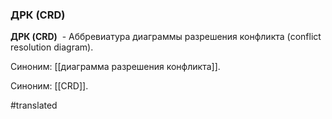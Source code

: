 ### ДРК (CRD)

**ДРК (CRD)**  - Аббревиатура диаграммы разрешения конфликта (conflict resolution diagram).

Синоним: [[диаграмма разрешения конфликта]].

Синоним: [[CRD]].

#translated
